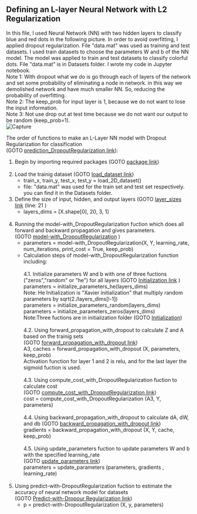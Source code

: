 ## Defining an L-layer Neural Network with L2 Regularization <br />

In this file, I used Neural Network (NN) with two hidden layers to classify blue and red dots in the following picture. In order to avoid overfitting, I applied dropout regularization.  File "data.mat" was used as training and test datasets. I used train datasets to choose the parameters W and b of the NN model. The model was applied to train and test datasets to classify colorful dots. File "data.mat" is in Datasets folder. I wrote my code in Jupyter notebook.<br />
Note 1: With dropout what we do is go through each of layers of the network and set some probability of eliminating a node in network. in this way we demolished network and have much smaller NN. So, reducing  the probability of overfitting.<br />
Note 2: The keep_prob for input layer is 1, because we do not want to lose the input information.<br />
Note 3: Not use drop out at test time because we do not want our output to be random (keep_prob=1).<br />
![Capture](https://user-images.githubusercontent.com/78735911/137906920-87d2585c-ca4a-47bf-91e4-2f8c7832d352.JPG)

The order of functions to make an L-Layer NN model with Dropout Regularization for classification <br /> (GOTO [prediction_DropoutRegularization link](https://github.com/Afsaneh-Karami/Neural-Networks-and-Deep-Learning/blob/main/Regularization/Dropout%20Regularization/prediction_DropoutRegularization)):

1) Begin by importing required packages (GOTO [package link](https://github.com/Afsaneh-Karami/Neural-Networks-and-Deep-Learning/blob/main/Regularization/import%20package))<br /><br />
2) Load the trainig dataset (GOTO [load_dataset link](https://github.com/Afsaneh-Karami/Neural-Networks-and-Deep-Learning/blob/main/Regularization/Loading%20the%20Dataset)) 
   * train_x, train_y, test_x, test_y = load_2D_dataset()
   * file: "data.mat" was used for the train set and test set respectively. you can find it in the Datasets folder. 
3) Define the size of input, hidden, and output layers (GOTO [layer_sizes link](https://github.com/Afsaneh-Karami/Neural-Networks-and-Deep-Learning/blob/main/Regularization/Dropout%20Regularization/model_with_DropoutRegularization) (line: 21 )
   * layers_dims = [X.shape[0], 20, 3, 1] <br /><br />
4) Running the model-with_DropoutRegularization fuction which does all forward and backward propagation and gives parameters. <br />(GOTO [model-with_DropoutRegularization](https://github.com/Afsaneh-Karami/Neural-Networks-and-Deep-Learning/blob/main/Regularization/Dropout%20Regularization/model_with_DropoutRegularization) )
   * parameters = model-with_DropoutRegularization(X, Y, learning_rate, num_iterations, print_cost = True, keep_prob)<br />
   * Calculation steps of model-with_DropoutRegularization function including: <br /><br />
            4.1. Initialize parameters W and b with one of three fuctions ("zeros","random" or "he") for all layers (GOTO [Initialization link](https://github.com/Afsaneh-Karami/Neural-Networks-and-Deep-Learning/tree/main/Regularization/Initialization) )<br />
                parameters = initialize_parameters_he(layers_dims)  
                   Note: He Initialization is "Xavier initialization" that multiply random parameters by sqrt(2./layers_dims[l-1]) <br /> 
                parameters = initialize_parameters_random(layers_dims)<br /> 
                parameters = initialize_parameters_zeros(layers_dims)<br /> 
                   Note:Three fuctions are in initialization folder (GOTO [Initialization](https://github.com/Afsaneh-Karami/Neural-Networks-and-Deep-Learning/tree/main/Regularization/Initialization))<br /> <br /> 
           4.2. Using forward_propagation_with_dropout to calculate Z and A based on the trainig sets <br />(GOTO [forward_propagation_with_dropout link](https://github.com/Afsaneh-Karami/Neural-Networks-and-Deep-Learning/blob/main/Regularization/Dropout%20Regularization/forward_propagation_with_dropout))<br />
                A3, caches = forward_propagation_with_dropout (X, parameters, keep_prob)<br />
                Activation function for layer 1 and 2 is relu, and for the last layer the sigmoid fuction is used.<br /><br /> 
           4.3. Using compute_cost_with_DropoutRegularization fuction to calculate cost <br />(GOTO [compute_cost_with_DropoutRegularization link](https://github.com/Afsaneh-Karami/Neural-Networks-and-Deep-Learning/blob/main/Regularization/Dropout%20Regularization/compute_cost_with_DropoutRegularization ))<br />
                cost = compute_cost_with_DropoutRegularization (A3, Y, parameters) <br /><br />
           4.4. Using backward_propagation_with_dropout to calculate dA, dW, and db (GOTO [backward_propagation_with_dropout link](https://github.com/Afsaneh-Karami/Neural-Networks-and-Deep-Learning/blob/main/Regularization/Dropout%20Regularization/Backward_propagation_with_dropout))<br />
                gradients  = backward_propagation_with_dropout (X, Y, cache, keep_prob)<br /><br />
           4.5. Using update_parameters fuction to update parameters W and b with the specified learning_rate <br />(GOTO [update_parameters link](https://github.com/Afsaneh-Karami/Neural-Networks-and-Deep-Learning/blob/main/Regularization/Dropout%20Regularization/update_parameters))<br />
                parameters = update_parameters (parameters, gradients , learning_rate)<br /><br />
5) Using predict-with-DropoutRegularization fuction to estimate the accuracy of neural network model for datasets <br /> (GOTO [Predict-with-Dropour Regularization link](https://github.com/Afsaneh-Karami/Neural-Networks-and-Deep-Learning/blob/main/Regularization/Dropout%20Regularization/Predict-with-Dropour%20Regularization))<br />
   * p = predict-with-DropoutRegularization (X, y, parameters) <br />
      
